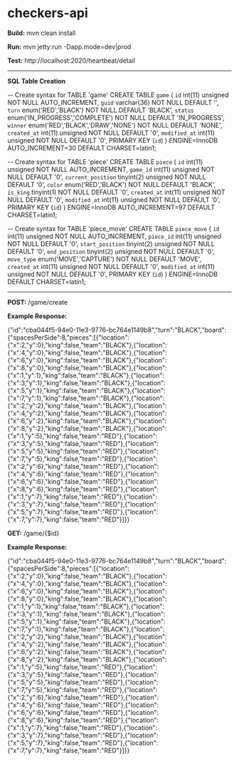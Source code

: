 checkers-api
============

**Build:**
mvn clean install

**Run:**
mvn jetty:run -Dapp.mode=dev|prod

**Test:**
http://localhost:2020/heartbeat/detail

*****

**SQL Table Creation**

-- Create syntax for TABLE 'game'
CREATE TABLE `game` (
  `id` int(11) unsigned NOT NULL AUTO_INCREMENT,
  `guid` varchar(36) NOT NULL DEFAULT '',
  `turn` enum('RED','BLACK') NOT NULL DEFAULT 'BLACK',
  `status` enum('IN_PROGRESS','COMPLETE') NOT NULL DEFAULT 'IN_PROGRESS',
  `winner` enum('RED','BLACK','DRAW','NONE') NOT NULL DEFAULT 'NONE',
  `created_at` int(11) unsigned NOT NULL DEFAULT '0',
  `modified_at` int(11) unsigned NOT NULL DEFAULT '0',
  PRIMARY KEY (`id`)
) ENGINE=InnoDB AUTO_INCREMENT=30 DEFAULT CHARSET=latin1;

-- Create syntax for TABLE 'piece'
CREATE TABLE `piece` (
  `id` int(11) unsigned NOT NULL AUTO_INCREMENT,
  `game_id` int(11) unsigned NOT NULL DEFAULT '0',
  `current_position` tinyint(2) unsigned NOT NULL DEFAULT '0',
  `color` enum('RED','BLACK') NOT NULL DEFAULT 'BLACK',
  `is_king` tinyint(1) NOT NULL DEFAULT '0',
  `created_at` int(11) unsigned NOT NULL DEFAULT '0',
  `modified_at` int(11) unsigned NOT NULL DEFAULT '0',
  PRIMARY KEY (`id`)
) ENGINE=InnoDB AUTO_INCREMENT=97 DEFAULT CHARSET=latin1;

-- Create syntax for TABLE 'piece_move'
CREATE TABLE `piece_move` (
  `id` int(11) unsigned NOT NULL AUTO_INCREMENT,
  `piece_id` int(11) unsigned NOT NULL DEFAULT '0',
  `start_position` tinyint(2) unsigned NOT NULL DEFAULT '0',
  `end_position` tinyint(2) unsigned NOT NULL DEFAULT '0',
  `move_type` enum('MOVE','CAPTURE') NOT NULL DEFAULT 'MOVE',
  `created_at` int(11) unsigned NOT NULL DEFAULT '0',
  `modified_at` int(11) unsigned NOT NULL DEFAULT '0',
  PRIMARY KEY (`id`)
) ENGINE=InnoDB DEFAULT CHARSET=latin1;

*****

**POST:** /game/create

**Example Response:**

{"id":"cba044f5-94e0-11e3-9776-bc764e1149b8","turn":"BLACK","board":{"spacesPerSide":8,"pieces":[{"location":{"x":2,"y":0},"king":false,"team":"BLACK"},{"location":{"x":4,"y":0},"king":false,"team":"BLACK"},{"location":{"x":6,"y":0},"king":false,"team":"BLACK"},{"location":{"x":8,"y":0},"king":false,"team":"BLACK"},{"location":{"x":1,"y":1},"king":false,"team":"BLACK"},{"location":{"x":3,"y":1},"king":false,"team":"BLACK"},{"location":{"x":5,"y":1},"king":false,"team":"BLACK"},{"location":{"x":7,"y":1},"king":false,"team":"BLACK"},{"location":{"x":2,"y":2},"king":false,"team":"BLACK"},{"location":{"x":4,"y":2},"king":false,"team":"BLACK"},{"location":{"x":6,"y":2},"king":false,"team":"BLACK"},{"location":{"x":8,"y":2},"king":false,"team":"BLACK"},{"location":{"x":1,"y":5},"king":false,"team":"RED"},{"location":{"x":3,"y":5},"king":false,"team":"RED"},{"location":{"x":5,"y":5},"king":false,"team":"RED"},{"location":{"x":7,"y":5},"king":false,"team":"RED"},{"location":{"x":2,"y":6},"king":false,"team":"RED"},{"location":{"x":4,"y":6},"king":false,"team":"RED"},{"location":{"x":6,"y":6},"king":false,"team":"RED"},{"location":{"x":8,"y":6},"king":false,"team":"RED"},{"location":{"x":1,"y":7},"king":false,"team":"RED"},{"location":{"x":3,"y":7},"king":false,"team":"RED"},{"location":{"x":5,"y":7},"king":false,"team":"RED"},{"location":{"x":7,"y":7},"king":false,"team":"RED"}]}}


**GET:** /game/{$id}

**Example Response:**

{"id":"cba044f5-94e0-11e3-9776-bc764e1149b8","turn":"BLACK","board":{"spacesPerSide":8,"pieces":[{"location":{"x":2,"y":0},"king":false,"team":"BLACK"},{"location":{"x":4,"y":0},"king":false,"team":"BLACK"},{"location":{"x":6,"y":0},"king":false,"team":"BLACK"},{"location":{"x":8,"y":0},"king":false,"team":"BLACK"},{"location":{"x":1,"y":1},"king":false,"team":"BLACK"},{"location":{"x":3,"y":1},"king":false,"team":"BLACK"},{"location":{"x":5,"y":1},"king":false,"team":"BLACK"},{"location":{"x":7,"y":1},"king":false,"team":"BLACK"},{"location":{"x":2,"y":2},"king":false,"team":"BLACK"},{"location":{"x":4,"y":2},"king":false,"team":"BLACK"},{"location":{"x":6,"y":2},"king":false,"team":"BLACK"},{"location":{"x":8,"y":2},"king":false,"team":"BLACK"},{"location":{"x":1,"y":5},"king":false,"team":"RED"},{"location":{"x":3,"y":5},"king":false,"team":"RED"},{"location":{"x":5,"y":5},"king":false,"team":"RED"},{"location":{"x":7,"y":5},"king":false,"team":"RED"},{"location":{"x":2,"y":6},"king":false,"team":"RED"},{"location":{"x":4,"y":6},"king":false,"team":"RED"},{"location":{"x":6,"y":6},"king":false,"team":"RED"},{"location":{"x":8,"y":6},"king":false,"team":"RED"},{"location":{"x":1,"y":7},"king":false,"team":"RED"},{"location":{"x":3,"y":7},"king":false,"team":"RED"},{"location":{"x":5,"y":7},"king":false,"team":"RED"},{"location":{"x":7,"y":7},"king":false,"team":"RED"}]}}
